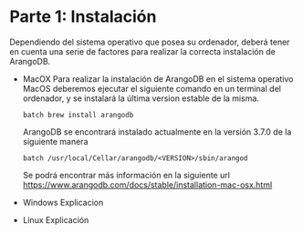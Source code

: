 # Parte 1: Instalación
Dependiendo del sistema operativo que posea su ordenador, deberá tener en cuenta una serie de factores para realizar la correcta instalación de ArangoDB.

- MacOX 
  Para realizar la instalación de ArangoDB en el sistema operativo MacOS deberemos ejecutar el siguiente comando en un terminal del ordenador, y se instalará la última version estable de la misma.                  

   ```batch brew install arangodb```
   
   ArangoDB se encontrará instalado actualmente en la versión 3.7.0 de la siguiente manera
   
  ```batch /usr/local/Cellar/arangodb/<VERSION>/sbin/arangod```
   
   
  Se podrá encontrar más información en la siguiente url https://www.arangodb.com/docs/stable/installation-mac-osx.html

- Windows 
  Explicacion

- Linux 
  Explicación
